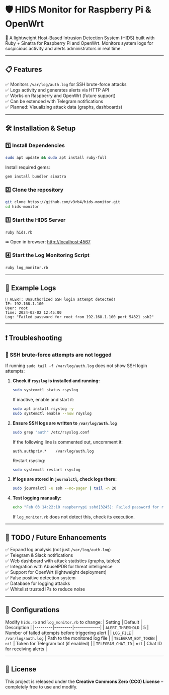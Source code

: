 # 🛡️ HIDS Monitor for Raspberry Pi & OpenWrt

🚀 A lightweight Host-Based Intrusion Detection System (HIDS) built with Ruby + Sinatra for Raspberry Pi and OpenWrt. Monitors system logs for suspicious activity and alerts administrators in real time.

---

## 📋 Features
✅ Monitors `/var/log/auth.log` for SSH brute-force attacks  
✅ Logs activity and generates alerts via HTTP API  
✅ Works on Raspberry and OpenWrt (future support)  
✅ Can be extended with Telegram notifications  
✅ Planned: Visualizing attack data (graphs, dashboards)  

---

## 🛠️ Installation & Setup

### 1️⃣ Install Dependencies
```bash
sudo apt update && sudo apt install ruby-full
```
Install required gems:
```bash
gem install bundler sinatra
```

### 2️⃣ Clone the repository
```bash
git clone https://github.com/v3rb4/hids-monitor.git
cd hids-monitor
```

### 3️⃣ Start the HIDS Server
```bash
ruby hids.rb
```
➡ Open in browser: [http://localhost:4567](http://localhost:4567)

### 4️⃣ Start the Log Monitoring Script
```bash
ruby log_monitor.rb
```

---

## 📂 Example Logs
```plaintext
🚨 ALERT: Unauthorized SSH login attempt detected!
IP: 192.168.1.100
User: root
Time: 2024-02-02 12:45:00
Log: "Failed password for root from 192.168.1.100 port 54321 ssh2"
```

---

## ❗ Troubleshooting
### 🔹 SSH brute-force attempts are not logged
If running `sudo tail -f /var/log/auth.log` does not show SSH login attempts:
1. **Check if `rsyslog` is installed and running:**
   ```bash
   sudo systemctl status rsyslog
   ```
   If inactive, enable and start it:
   ```bash
   sudo apt install rsyslog -y
   sudo systemctl enable --now rsyslog
   ```

2. **Ensure SSH logs are written to `/var/log/auth.log`**
   ```bash
   sudo grep "auth" /etc/rsyslog.conf
   ```
   If the following line is commented out, uncomment it:
   ```
   auth,authpriv.*    /var/log/auth.log
   ```
   Restart rsyslog:
   ```bash
   sudo systemctl restart rsyslog
   ```

3. **If logs are stored in `journalctl`, check logs there:**
   ```bash
   sudo journalctl -u ssh --no-pager | tail -n 20
   ```

4. **Test logging manually:**
   ```bash
   echo "Feb 03 14:22:10 raspberrypi sshd[3245]: Failed password for root from 192.168.1.50 port 54567 ssh2" | sudo tee -a /var/log/auth.log
   ```
   If `log_monitor.rb` does not detect this, check its execution.

---

## 📌 TODO / Future Enhancements
✅ Expand log analysis (not just `/var/log/auth.log`)  
✅ Telegram & Slack notifications  
✅ Web dashboard with attack statistics (graphs, tables)  
✅ Integration with AbuseIPDB for threat intelligence  
✅ Support for OpenWrt (lightweight deployment)  
✅ False positive detection system  
✅ Database for logging attacks  
✅ Whitelist trusted IPs to reduce noise  

---

## 🔧 Configurations
Modify `hids.rb` and `log_monitor.rb` to change:
| Setting | Default | Description |
|---------|---------|-------------|
| `ALERT_THRESHOLD` | 5 | Number of failed attempts before triggering alert |
| `LOG_FILE` | `/var/log/auth.log` | Path to the monitored log file |
| `TELEGRAM_BOT_TOKEN` | `nil` | Token for Telegram bot (if enabled) |
| `TELEGRAM_CHAT_ID` | `nil` | Chat ID for receiving alerts |

---

## 📜 License
This project is released under the **Creative Commons Zero (CC0) License** – completely free to use and modify.


